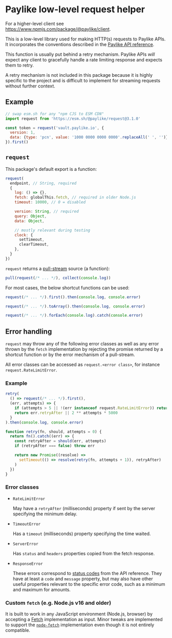 # Paylike low-level request helper

For a higher-level client see https://www.npmjs.com/package/@paylike/client.

This is a low-level library used for making HTTP(s) requests to Paylike APIs. It
incorporates the conventions described in the
[Paylike API reference](https://github.com/paylike/api-reference).

This function is usually put behind a retry mechanism. Paylike APIs _will_
expect any client to gracefully handle a rate limiting response and expects them
to retry.

A retry mechanism is not included in this package because it is highly specific
to the project and is difficult to implement for streaming requests without
further context.

## Example

```js
// swap esm.sh for any "npm CJS to ESM CDN"
import request from 'https://esm.sh/@paylike/request@3.1.0'

const token = request('vault.paylike.io', {
  version: 1,
  data: {type: 'pcn', value: '1000 0000 0000 0000'.replaceAll(' ', '')},
}).first()
```

## `request`

This package's default export is a function:

```js
request(
  endpoint, // String, required
  {
    log: () => {},
    fetch: globalThis.fetch, // required in older Node.js
    timeout: 10000, // 0 = disabled

    version: String, // required
    query: Object,
    data: Object,

    // mostly relevant during testing
    clock: {
      setTimeout,
      clearTimeout,
    },
  }
})
```

`request` returns a [pull-stream](https://pull-stream.github.io) source (a
function):

```js
pull(request(/* ... */), collect(console.log))
```

For most cases, the below shortcut functions can be used:

```js
request(/* ... */).first().then(console.log, console.error)
```

```js
request(/* ... */).toArray().then(console.log, console.error)
```

```js
request(/* ... */).forEach(console.log).catch(console.error)
```

## Error handling

`request` may throw any of the following error classes as well as any error
thrown by the `fetch` implementation by rejecting the promise returned by a
shortcut function or by the error mechanism of a pull-stream.

All error classes can be accessed as `request.<error class>`, for instance
`request.RateLimitError`.

### Example

```js
retry(
  () => request(/* ... */).first(),
  (err, attempts) => {
    if (attempts > 5 || !(err instanceof request.RateLimitError)) return false
    return err.retryAfter || 2 ** attempts * 5000
  }
).then(console.log, console.error)

function retry(fn, should, attempts = 0) {
  return fn().catch((err) => {
    const retryAfter = should(err, attempts)
    if (retryAfter === false) throw err

    return new Promise((resolve) =>
      setTimeout(() => resolve(retry(fn, attempts + 1)), retryAfter)
    )
  })
}
```

### Error classes

- `RateLimitError`

  May have a `retryAfter` (milliseconds) property if sent by the server
  specifying the minimum delay.

- `TimeoutError`

  Has a `timeout` (milliseconds) property specifying the time waited.

- `ServerError`

  Has `status` and `headers` properties copied from the fetch response.

- `ResponseError`

  These errors correspond to
  [status codes](https://github.com/paylike/api-reference/blob/master/status-codes.md)
  from the API reference. They have at least a `code` and `message` property,
  but may also have other useful properties relevant to the specific error code,
  such as a minimum and maximum for amounts.

### Custom `fetch` (e.g. Node.js v16 and older)

It is built to work in any JavaScript environment (Node.js, browser) by
accepting a [Fetch](https://developer.mozilla.org/en-US/docs/Web/API/Fetch_API)
implementation as input. Minor tweaks are implemented to support the
[`node-fetch`](https://github.com/node-fetch/node-fetch) implementation even
though it is not entirely compatible.
